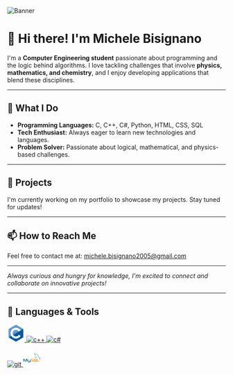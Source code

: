 <!-- Banner Image -->
![Banner](https://your-banner-link.com/banner.png)

# 👋 Hi there! I'm **Michele Bisignano**

I'm a **Computer Engineering student** passionate about programming and the logic behind algorithms. I love tackling challenges that involve **physics, mathematics, and chemistry**, and I enjoy developing applications that blend these disciplines.

---

## 🚀 What I Do
- **Programming Languages:** C, C++, C#, Python, HTML, CSS, SQL
- **Tech Enthusiast:** Always eager to learn new technologies and languages.
- **Problem Solver:** Passionate about logical, mathematical, and physics-based challenges.

---

## 📂 Projects
I'm currently working on my portfolio to showcase my projects. Stay tuned for updates!

---

## 📫 How to Reach Me
Feel free to contact me at: [michele.bisignano2005@gmail.com](mailto:michele.bisignano2005@gmail.com)

---

*Always curious and hungry for knowledge, I'm excited to connect and collaborate on innovative projects!*

---

## 🔧 Languages & Tools
<p align="left">
<a href="https://www.cprogramming.com/" target="_blank" rel="noreferrer"> <img src="https://raw.githubusercontent.com/devicons/devicon/master/icons/c/c-original.svg" alt="c" width="40" height="40"/> </a>
<a href="https://cplusplus.com/" target="_blank" rel="noreferrer"> <img src="https://img.icons8.com/" alt="c++" width="40" height="40"/> </a>
<a href="https://cplusplus.com/" target="_blank" rel="noreferrer"> <img src="https://img.icons8.com/?size=100&id=45490&format=png&color=000000" alt="c#" width="40" height="40"/> </a>

  <a href="https://git-scm.com/" target="_blank" rel="noreferrer"> <img src="https://www.vectorlogo.zone/logos/git-scm/git-scm-icon.svg" alt="git" width="40" height="40"/> </a>
<a href="https://www.mysql.com/" target="_blank" rel="noreferrer"> <img src="https://raw.githubusercontent.com/devicons/devicon/master/icons/mysql/mysql-original-wordmark.svg" alt="mysql" width="40" height="40"/> </a>
  
</p>

